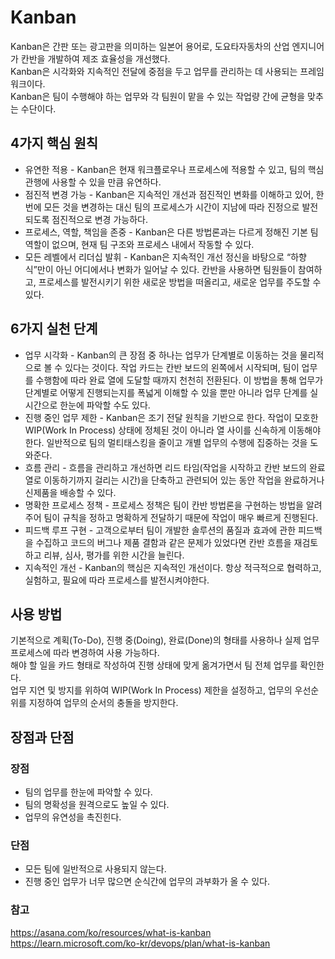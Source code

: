 # Kanban
Kanban은 간판 또는 광고판을 의미하는 일본어 용어로, 도요타자동차의 산업 엔지니어가 칸반을 개발하여 제조 효율성을 개선했다.   
Kanban은 시각화와 지속적인 전달에 중점을 두고 업무를 관리하는 데 사용되는 프레임워크이다.   
Kanban은 팀이 수행해야 하는 업무와 각 팀원이 맡을 수 있는 작업량 간에 균형을 맞추는 수단이다.    

## 4가지 핵심 원칙
* 유연한 적용 - Kanban은 현재 워크플로우나 프로세스에 적용할 수 있고, 팀의 핵심 관행에 사용할 수 있을 만큼 유연하다.
* 점진적 변경 가능 - Kanban은 지속적인 개선과 점진적인 변화를 이해하고 있어, 한 번에 모든 것을 변경하는 대신 팀의 프로세스가 시간이 지남에 따라 진정으로 발전되도록 점진적으로 변경 가능하다.
* 프로세스, 역할, 책임을 존중 - Kanban은 다른 방법론과는 다르게 정해진 기본 팀 역할이 없으며, 현재 팀 구조와 프로세스 내에서 작동할 수 있다.
* 모든 레벨에서 리더십 발휘 - Kanban은 지속적인 개선 정신을 바탕으로 “하향식”만이 아닌 어디에서나 변화가 일어날 수 있다. 칸반을 사용하면 팀원들이 참여하고, 프로세스를 발전시키기 위한 새로운 방법을 떠올리고, 새로운 업무를 주도할 수 있다.

## 6가지 실천 단계
* 업무 시각화 - Kanban의 큰 장점 중 하나는 업무가 단계별로 이동하는 것을 물리적으로 볼 수 있다는 것이다. 작업 카드는 칸반 보드의 왼쪽에서 시작되며, 팀이 업무를 수행함에 따라 완료 열에 도달할 때까지 천천히 전환된다. 이 방법을 통해 업무가 단계별로 어떻게 진행되는지를 폭넓게 이해할 수 있을 뿐만 아니라 업무 단계를 실시간으로 한눈에 파악할 수도 있다.
* 진행 중인 업무 제한 - Kanban은 조기 전달 원칙을 기반으로 한다. 작업이 모호한 WIP(Work In Process) 상태에 정체된 것이 아니라 열 사이를 신속하게 이동해야 한다. 일반적으로 팀의 멀티태스킹을 줄이고 개별 업무의 수행에 집중하는 것을 도와준다. 
* 흐름 관리 - 흐름을 관리하고 개선하면 리드 타임(작업을 시작하고 칸반 보드의 완료 열로 이동하기까지 걸리는 시간)을 단축하고 관련되어 있는 동안 작업을 완료하거나 신제품을 배송할 수 있다.
* 명확한 프로세스 정책 - 프로세스 정책은 팀이 칸반 방법론을 구현하는 방법을 알려주어 팀이 규칙을 정하고 명확하게 전달하기 때문에 작업이 매우 빠르게 진행된다.
* 피드백 루프 구현 - 고객으로부터 팀이 개발한 솔루션의 품질과 효과에 관한 피드백을 수집하고 코드의 버그나 제품 결함과 같은 문제가 있었다면 칸반 흐름을 재검토하고 리뷰, 심사, 평가를 위한 시간을 늘린다.
* 지속적인 개선 - Kanban의 핵심은 지속적인 개선이다. 항상 적극적으로 협력하고, 실험하고, 필요에 따라 프로세스를 발전시켜야한다.

## 사용 방법
기본적으로 계획(To-Do), 진행 중(Doing), 완료(Done)의 형태를 사용하나 실제 업무 프로세스에 따라 변경하여 사용 가능하다.   
해야 할 일을 카드 형태로 작성하여 진행 상태에 맞게 옮겨가면서 팀 전체 업무를 확인한다.       
업무 지연 및 방지를 위하여 WIP(Work In Process) 제한을 설정하고, 업무의 우선순위를 지정하여 업무의 순서의 충돌을 방지한다.       

## 장점과 단점
### 장점
* 팀의 업무를 한눈에 파악할 수 있다.
* 팀의 명확성을 원격으로도 높일 수 있다.
* 업무의 유연성을 촉진힌다.

### 단점
* 모든 팀에 일반적으로 사용되지 않는다.
* 진행 중인 업무가 너무 많으면 순식간에 업무의 과부화가 올 수 있다.

### 참고
https://asana.com/ko/resources/what-is-kanban    
https://learn.microsoft.com/ko-kr/devops/plan/what-is-kanban
